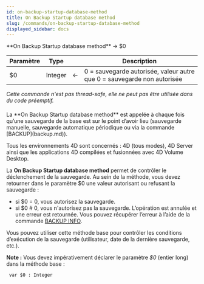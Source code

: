 ```yaml
---
id: on-backup-startup-database-method
title: On Backup Startup database method
slug: /commands/on-backup-startup-database-method
displayed_sidebar: docs
---
```


<!--REF #_command_.On Backup Startup database method.Syntax-->**On Backup Startup database method**  -> $0<!-- END REF-->
<!--REF #_command_.On Backup Startup database method.Params-->
| Paramètre | Type |  | Description |
| --- | --- | --- | --- |
| $0 | Integer | &#8592; | 0 = sauvegarde autorisée, valeur autre que 0 = sauvegarde non autorisée |

<!-- END REF-->

*Cette commande n'est pas thread-safe, elle ne peut pas être utilisée dans du code préemptif.*


#### 

<!--REF #_command_.On Backup Startup database method.Summary-->La **On Backup Startup database method**  est appelée à chaque fois qu’une sauvegarde de la base est sur le point d’avoir lieu (sauvegarde manuelle, sauvegarde automatique périodique ou via la commande [BACKUP](backup.md)).<!-- END REF-->   
Tous les environnements 4D sont concernés : 4D (tous modes), 4D Server ainsi que les applications 4D compilées et fusionnées avec 4D Volume Desktop. 

La **On Backup Startup database method**  permet de contrôler le déclenchement de la sauvegarde. Au sein de la méthode, vous devez retourner dans le paramètre $0 une valeur autorisant ou refusant la sauvegarde :

* si $0 = 0, vous autorisez la sauvegarde.
* si $0 # 0, vous n'autorisez pas la sauvegarde. L’opération est annulée et une erreur est retournée. Vous pouvez récupérer l’erreur à l’aide de la commande [BACKUP INFO](backup-info.md).

Vous pouvez utiliser cette méthode base pour contrôler les conditions d’exécution de la sauvegarde (utilisateur, date de la dernière sauvegarde, etc.).

**Note :** Vous devez impérativement déclarer le paramètre *$0* (entier long) dans la méthode base :

```4d
 var $0 : Integer
```
